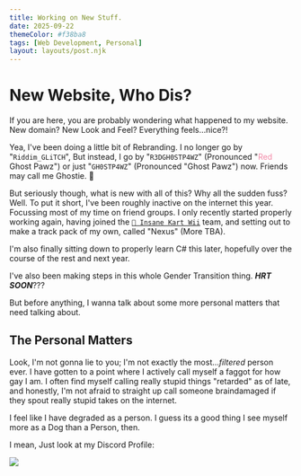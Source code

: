 ```yaml
---
title: Working on New Stuff.
date: 2025-09-22
themeColor: #f38ba8
tags: [Web Development, Personal]
layout: layouts/post.njk
---
```


# New Website, Who Dis?
If you are here, you are probably wondering what happened to my website.
New domain? New Look and Feel? Everything feels...nice?!

Yea, I've been doing a little bit of Rebranding. I no longer go by "`Riddim_GLiTCH`", But instead, I go by "`R3DGH0STP4WZ`" (Pronounced "<span style="color: #f38ba8;">Red</span> Ghost Pawz") or just "`GH0STP4WZ`" (Pronounced "Ghost Pawz") now.
Friends may call me Ghostie. 🖤

But seriously though, what is new with all of this? Why all the sudden fuss?
Well. To put it short, I've been roughly inactive on the internet this year. Focussing most of my time on friend groups.
I only recently started properly working again, having joined the [`🔗 Insane Kart Wii`](https://wiki.tockdom.com/wiki/Insane_Kart_wii) team, and setting out to make a track pack of my own, called "Nexus" (More TBA).

I'm also finally sitting down to properly learn C# this later, hopefully over the course of the rest and next year.

I've also been making steps in this whole Gender Transition thing. ***HRT SOON***???

But before anything, I wanna talk about some more personal matters that need talking about.

## The Personal Matters
Look, I'm not gonna lie to you; I'm not exactly the most...*filtered* person ever. I have gotten to a point where I actively call myself a faggot for how gay I am.
I often find myself calling really stupid things "retarded" as of late, and honestly, I'm not afraid to straight up call someone braindamaged if they spout really stupid takes on the internet.

I feel like I have degraded as a person. I guess its a good thing I see myself more as a Dog than a Person, then.

I mean, Just look at my Discord Profile:

<img src="https://github.com/GH0STP4WZ/beta.gh0stp4wz.github.io/blob/main/src/posts/media/Working%20on%20New%20Stuff/Discord%20Profile.png">